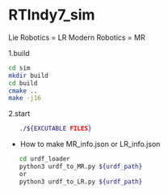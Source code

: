 # RTIndy7_sim
Lie Robotics = LR
Modern Robotics = MR

1.build
```bash
cd sim
mkdir build
cd build
cmake ..
make -j16
```
2.start
```bash
   ./${EXCUTABLE FILES}
```

+ How to make MR_info.json or LR_info.json
```bash
   cd urdf_loader
   python3 urdf_to_MR.py ${urdf_path}
   or
   python3 urdf_to_LR.py ${urdf_path}
```

